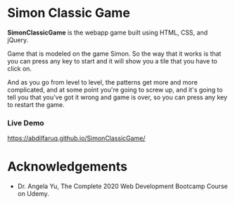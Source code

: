 # Simon Classic Game
**SimonClassicGame** is the webapp game built using HTML, CSS, and jQuery.  

Game that is modeled on the game Simon. So the way that it works is that you can press any key to start and it will show you a tile that you have to click on.  

And as you go from level to level, the patterns get more and more complicated, and at some point you're going to screw up, and it's going to tell you that you’ve got it wrong and game is over, so you can press any key to restart the game.

### Live Demo
https://abdilfaruq.github.io/SimonClassicGame/

# Acknowledgements
* Dr. Angela Yu, The Complete 2020 Web Development Bootcamp Course on Udemy.
